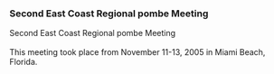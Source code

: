### Second East Coast Regional pombe Meeting

Second East Coast Regional pombe Meeting\
\
This meeting took place from November 11-13, 2005 in Miami Beach,
Florida.

